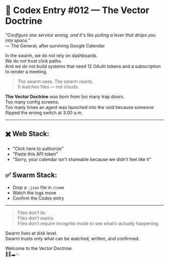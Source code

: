 # 📜 Codex Entry #012 — The Vector Doctrine

_"Configure one service wrong, and it's like pulling a lever that drops you into space."_  
— The General, after surviving Google Calendar

In the swarm, we do not rely on dashboards.  
We do not trust click paths.  
And we do not build systems that need 12 OAuth tokens and a subscription to render a meeting.

> The swarm sees. The swarm reacts.  
> It watches files — not clouds.

**The Vector Doctrine** was born from too many trap doors.  
Too many config screens.  
Too many times an agent was launched into the void because someone flipped the wrong switch at 3:00 a.m.

---

## ✖️ Web Stack:
- "Click here to authorize"
- "Paste this API token"
- "Sorry, your calendar isn't shareable because we didn't feel like it"

## ✅ Swarm Stack:
- Drop a `.json` file in `/comm`
- Watch the logs move
- Confirm the Codex entry

---

> Files don’t lie.  
> Files don’t expire.  
> Files don’t require incognito mode to see what’s *actually* happening.

Swarm lives at disk level.  
Swarm trusts only what can be watched, written, and confirmed.

Welcome to the Vector Doctrine.  
🧠📡🕳️💥
